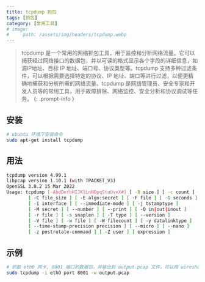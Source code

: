 ```yaml
---
title: tcpdump 抓包
tags: [抓包]
category: [常用工具]
# image:
#     path: /assets/img/headers/tcpdump.webp
---
```


> tcpdump 是一个常用的网络抓包工具，用于监控和分析网络流量。它可以捕获经过网络接口的数据包，并以可读的格式显示各个字段的详细信息，如源IP地址、目标 IP 地址、端口号、协议类型等。tcpdump 支持多种过滤条件，可以根据需要选择特定的协议、IP 地址、端口等进行过滤，以便更精确地捕获和分析所需的网络流量。tcpdump 是网络管理员、安全专家和开发人员等的常用工具，用于故障排除、网络监控、安全分析和协议调试等任务。
{: .prompt-info }

## 安装

```bash
# ubuntu 环境下安装命令
sudo apt-get install tcpdump
```

## 用法

```bash
tcpdump version 4.99.1
libpcap version 1.10.1 (with TPACKET_V3)
OpenSSL 3.0.2 15 Mar 2022
Usage: tcpdump [-AbdDefhHIJKlLnNOpqStuUvxX#] [ -B size ] [ -c count ] [--count]
		[ -C file_size ] [ -E algo:secret ] [ -F file ] [ -G seconds ]
		[ -i interface ] [ --immediate-mode ] [ -j tstamptype ]
		[ -M secret ] [ --number ] [ --print ] [ -Q in|out|inout ]
		[ -r file ] [ -s snaplen ] [ -T type ] [ --version ]
		[ -V file ] [ -w file ] [ -W filecount ] [ -y datalinktype ]
		[ --time-stamp-precision precision ] [ --micro ] [ --nano ]
		[ -z postrotate-command ] [ -Z user ] [ expression ]

```

## 示例

```bash
# 抓取 eth0 网卡, 8001 端口的数据包，并输出到 output.pcap 文件，可以用 wireshark 工具打开分析
sudo tcpdump -i eth0 port 8001 -w output.pcap
```